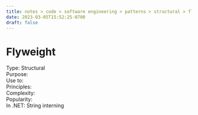 ```yaml
---
title: notes > code > software engineering > patterns > structural > flyweight
date: 2023-03-05T15:52:25-0700
draft: false
---
```

# Flyweight
Type: Structural  
Purpose:  
Use to:  
Principles:  
Complexity:  
Popularity:  
In .NET: String interning  
